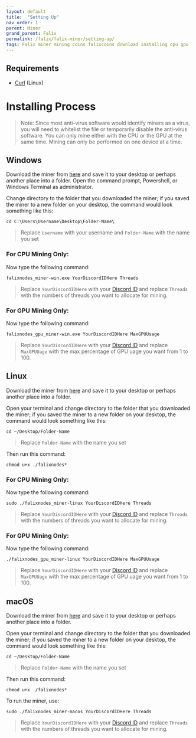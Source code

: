 ```yaml
---
layout: default
title:  "Setting Up"
nav_order: 1
parent: Miner
grand_parent: Falix
permalink: /falix/falix-miner/setting-up/
tags: Falix miner mining coins falixcoins download installing cpu gpu
---
```


## Requirements
 - [Curl](https://curl.se/) (Linux)

# Installing Process
> Note: Since most anti-virus software would identify miners as a virus, you will need to whitelist the file or temporarily disable the anti-virus software. You can only mine either with the CPU or the GPU at the same time. Mining can only be performed on one device at a time.

## Windows
Download the miner from [here](https://github.com/FalixInc/FalixCoins-Miner/releases/) and save it to your desktop or perhaps another place into a folder. Open the command prompt, Powershell, or Windows Terminal as administrator.

Change directory to the folder that you downloaded the miner; if you saved the miner to a new folder on your desktop, the command would look something like this:
```
cd C:\Users\Username\Desktop\Folder-Name\
```
 > Replace `Username` with your username and `Folder-Name` with the name you set

### For CPU Mining Only:
Now type the following command:
```
falixnodes_miner-win.exe YourDiscordIDHere Threads
```
 > Replace `YourDiscordIDHere` with your [Discord ID](https://support.discord.com/hc/en-us/articles/206346498) and replace `Threads` with the numbers of threads you want to allocate for mining.

### For GPU Mining Only:
Now type the following command:
```
falixnodes_gpu_miner-win.exe YourDiscordIDHere MaxGPUUsage
```
> Replace `YourDiscordIDHere` with your [Discord ID](https://support.discord.com/hc/en-us/articles/206346498) and replace `MaxGPUUage` with the max percentage of GPU uage you want from 1 to 100.

## Linux
Download the miner from [here](https://github.com/FalixInc/FalixCoins-Miner/releases/) and save it to your desktop or perhaps another place into a folder.

Open your terminal and change directory to the folder that you downloaded the miner; if you saved the miner to a new folder on your desktop, the command would look something like this:
```
cd ~/Desktop/Folder-Name
```
 > Replace `Folder-Name` with the name you set

Then run this command:
```
chmod u+x ./falixnodes*
```

### For CPU Mining Only:
Now type the following command:
```
sudo ./falixnodes_miner-linux YourDiscordIDHere Threads
```
 > Replace `YourDiscordIDHere` with your [Discord ID](https://support.discord.com/hc/en-us/articles/206346498) and replace `Threads` with the numbers of threads you want to allocate for mining.

### For GPU Mining Only:
Now type the following command:
```
./falixnodes_gpu_miner-linux YourDiscordIDHere MaxGPUUsage
```
> Replace `YourDiscordIDHere` with your [Discord ID](https://support.discord.com/hc/en-us/articles/206346498) and replace `MaxGPUUage` with the max percentage of GPU uage you want from 1 to 100.

## macOS
Download the miner from [here](https://github.com/FalixInc/FalixCoins-Miner/releases/) and save it to your desktop or perhaps another place into a folder.

Open your terminal and change directory to the folder that you downloaded the miner; if you saved the miner to a new folder on your desktop, the command would look something like this:
```
cd ~/Desktop/Folder-Name
```
 > Replace `Folder-Name` with the name you set

Then run this command:
```
chmod u+x ./falixnodes*
```

To run the miner, use:
```
sudo ./falixnodes_miner-macos YourDiscordIDHere Threads
```
 > Replace `YourDiscordIDHere` with your [Discord ID](https://support.discord.com/hc/en-us/articles/206346498) and replace `Threads` with the numbers of threads you want to allocate for mining.